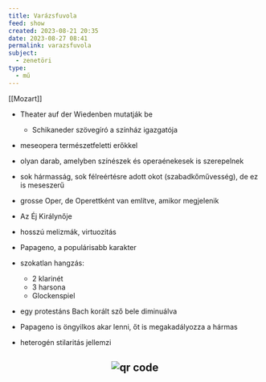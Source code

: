 ```yaml
---
title: Varázsfuvola
feed: show
created: 2023-08-21 20:35
date: 2023-08-27 08:41
permalink: varazsfuvola
subject:
  - zenetöri
type:
  - mű
---
```

[[Mozart]]

- Theater auf der Wiedenben mutatják be
	- Schikaneder szövegíró a színház igazgatója
- meseopera természetfeletti erőkkel
- olyan darab, amelyben színészek és operaénekesek is szerepelnek
- sok hármasság, sok félreértésre adott okot (szabadkőművesség), de ez is meseszerű
- grosse Oper, de Operettként van említve, amikor megjelenik

- Az Éj Királynője
- hosszú melizmák, virtuozitás
- Papageno, a populárisabb karakter
- szokatlan hangzás:
	- 2 klarinét
	- 3 harsona
	- Glockenspiel
- egy protestáns Bach korált sző bele diminuálva
- Papageno is öngyilkos akar lenni, őt is megakadályozza a hármas
- heterogén stilaritás jellemzi



## <p style="text-align: center;"><img src="https://chart.googleapis.com/chart?cht=qr&chl=https://notes.andrasdenes.com/varazsfuvola&chs=180x180&choe=UTF-8&chld=L|2" alt="qr code"></p>

